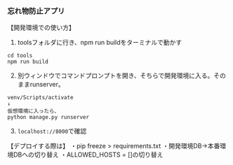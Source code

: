 ### 忘れ物防止アプリ

【開発環境での使い方】
1. toolsフォルダに行き、npm run buildをターミナルで動かす
```
cd tools
npm run build
```
2. 別ウィンドウでコマンドプロンプトを開き、そちらで開発環境に入る。そのままrunserver。
```
venv/Scripts/activate
↓
仮想環境に入ったら、
python manage.py runserver
```
3. `localhost://8000`で確認

【デプロイする際は】
・pip freeze > requirements.txt
・開発環境DB→本番環境DBへの切り替え
・ALLOWED_HOSTS = []の切り替え